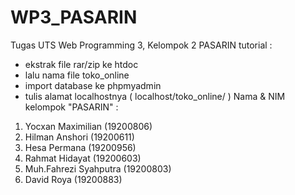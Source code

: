 # WP3_PASARIN
Tugas UTS Web Programming 3, Kelompok 2 PASARIN
tutorial : 
- ekstrak file rar/zip ke htdoc
- lalu nama file toko_online
- import database ke phpmyadmin
- tulis alamat localhostnya ( localhost/toko_online/ )
Nama & NIM kelompok "PASARIN" :
1. Yocxan Maximilian (19200806)
2. Hilman Anshori (19200611)
3. Hesa Permana (19200956)
4. Rahmat Hidayat (19200603)
5. Muh.Fahrezi Syahputra (19200803)
6. David Roya (19200883)
